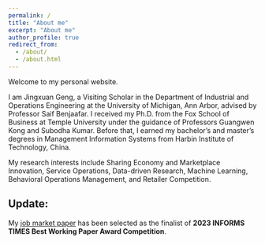 ```yaml
---
permalink: /
title: "About me"
excerpt: "About me"
author_profile: true
redirect_from: 
  - /about/
  - /about.html
---
```

Welcome to my personal website.

I am Jingxuan Geng, a Visiting Scholar in the Department of Industrial and Operations Engineering at the University of Michigan, Ann Arbor, advised by Professor Saif Benjaafar. I received my Ph.D. from the Fox School of Business at Temple University under the guidance of Professors Guangwen Kong and Subodha Kumar. Before that, I earned my bachelor’s and master’s degrees in Management Information Systems from Harbin Institute of Technology, China.

My research interests include Sharing Economy and Marketplace Innovation, Service Operations, Data-driven Research, Machine Learning, Behavioral Operations Management, and Retailer Competition.


## Update:
My [job market paper](https://papers.ssrn.com/sol3/papers.cfm?abstract_id=4508590) has been selected as the finalist of **2023 INFORMS TIMES Best Working Paper Award Competition**.



